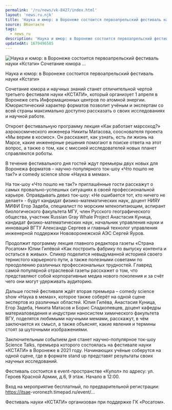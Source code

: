 ```yaml
---
permalink: '/ru/news/vk-8427/index.html'
layout: 'news.ru.njk'
title: 'Наука и юмор: в Воронеже состоится первоапрельский фестиваль науки «Кстати»    Сочетание юмора …'
source: ВКонтакте
tags:
  - news_ru
description: 'Наука и юмор: в Воронеже состоится первоапрельский фестиваль науки «Кстати»    Сочетание юмора …'
updatedAt: 1679496585
---
```

![Наука и юмор: в Воронеже состоится первоапрельский фестиваль науки «Кстати»    Сочетание юмора …](https://sun1-92.userapi.com/impg/b41AMsPQdfMXHvl16-TBGRQypN_ocP17uqdkNA/zVHH1gOI4KM.jpg?size=510x510&quality=95&sign=2b6c4cae3fa87f93a4c9e5928599fc23&c_uniq_tag=w7Lb588F9MEFbx_c5e6WQcufkyPNW1XqDnkFLdVRJYE&type=album)

Наука и юмор: в Воронеже состоится первоапрельский фестиваль науки «Кстати»

Сочетание юмора и научных знаний станет отличительной чертой третьего фестиваля науки «КСТАТИ», который организует 1 апреля в Воронеже сеть Информационных центров по атомной энергии. Юмористический характер форматов позволит учёным и экспертам со всей страны максимально доступно рассказать о своих исследованиях и научной работе.

Откроет фестивальную программу лекция «Как работает марсоход?» аэрокосмического инженера Никиты Матасова, сооснователя проекта «Мы верим в космос». Он расскажет, как узнать, есть ли жизнь на Марсе, какие инженерные решения помогают в поиске ответа на этот вопрос, а также о том, как с миссией исследователей новых планет справляются роботы.

В течение фестивального дня гостей ждут премьеры двух новых для Воронежа форматов – научно-популярного ток-шоу «Что пошло не так?» и сomedy science show «Наука в мемах».

На ток-шоу «Что пошло не так?» приглашённые гости расскажут о самых провально-успешных ситуациях в своей профессиональной карьере. Оправдывать девиз ток-шоу: «Не ошибается тот, кто ничего не делает» - будут кандидат физико-математических наук, доцент НИЯУ МИФИ Егор Задеба, специалист по морским млекопитающим, аспирант биологического факультета МГУ, член Русского географического общества, участник Russian Gray Whale Project Анастасия Куница, кандидат физико-математических наук, начальник управления науки и инноваций ВГТУ Александр Сергеев и главный технолог управления инженерной поддержки Нововоронежской АЭС Сергей Яуров.

Продолжит программу лекция главного редактора газеты «Страна Росатом» Юлии Гилёвой «Как построить фабрику по выпуску контента и остаться в живых». Спикер поделится невыдуманной историей своего тернистого карьерного пути, а также полезными советами по преодолению различных профессиональных трудностей. Главред самой популярной отраслевой газеты расскажет о том, что представляют собой корпоративные медиа нового поколения и за счёт чего они могут удерживать аудиторию.

Дальше гостей фестиваля ждёт вторая премьера – comedy science show «Наука в мемах», которое также соберёт на одной сцене экспертов из различных областей. Юлия Гилёва, Анастасия Куница, Егор Задеба, Никита Матасов и Борис Сладкопевцев, доцент кафедры материаловедения и индустрии наносистем химического факультета ВГУ, поделятся любимыми научными мемами, расскажут, в чём заключается их смысл, а также объяснят, какие явления и термины стоят за шуточными изображениями.

Заключительным событием дня станет научно-популярное ток-шоу Science Talks, премьера которого состоялась на фестивале науки «КСТАТИ» в Воронеже в 2021 году. Начинающих учёные соберутся на одной сцене, где в формате stand up представят результаты своих научных исследований.

Фестиваль состоится в event-пространстве «Купол» по адресу: ул. Героев Красной Армии, д.6, 9 этаж. Начало в 12:00.

Вход на мероприятие бесплатный, по предварительной регистрации: [https://itsae](https://itsae)-voronezh.timepad.ru/event/…

Фестиваль науки «КСТАТИ» организован при поддержке ГК «Росатом».
